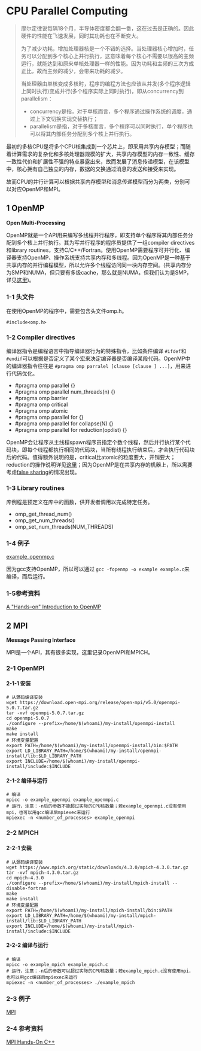 # CPU Parallel Computing

> 摩尔定律说每隔18个月，半导体密度都会翻一番，这在过去是正确的。因此硬件的性能在飞速发展，同时其功耗也在不断变大。
>
> 为了减少功耗，增加处理器核是一个不错的选择。当处理器核心增加时，任务可以分配到多个核心上并行执行，这意味着每个核心不需要以很高的主频运行，就能达到和原来单核处理器一样的性能。因为功耗和主频的三次方成正比，故而主频的减少，会带来功耗的减少。
>
> 当处理器由单核变成多核时，程序的编程方法也应该从并发(多个程序逻辑上同时执行)变成并行(多个程序实际上同时执行)，即从concurrency到parallelism：
>
> * concurrency是指，对于单核而言，多个程序通过操作系统的调度，通过上下文切换实现交替执行；
> * parallelism是指，对于多核而言，多个程序可以同时执行，单个程序也可以将其内部任务分配到多个核上并行执行。

最初的多核CPU是将多个CPU核集成到一个芯片上，即采用共享内存模型；而随着计算需求的复杂化和多核处理器规模的扩大，共享内存模型的内存一致性、缓存一致性代价和扩展性不强的特点暴露出来，故而发展了消息传递模型，在该模型中，核心拥有自己独立的内存，数据的交换通过消息的发送和接受来实现。

故而CPU的并行计算可以根据共享内存模型和消息传递模型而分为两类，分别可以对应OpenMP和MPI。

## 1 OpenMP

**Open Multi-Processing**

OpenMP就是一个API用来编写多线程并行程序，即支持单个程序将其内部任务分配到多个核上并行执行。其为写并行程序的程序员提供了一组compiler directives和library routines，支持C/C++/Fortran。使用OpenMP需要程序可并行化、编译器支持OpenMP、操作系统支持共享内存和多线程。因为OpenMP是一种基于共享内存的并行编程模型，所以允许多个线程访问同一块内存空间。(共享内存分为SMP和NUMA，但只要有多级cache，那么就是NUMA，但我们认为是SMP，详见[这里](openmp/pic/SMPandNUMA.jpg))。

### 1-1 头文件

在使用OpenMP的程序中，需要包含头文件omp.h。

```
#include<omp.h>
```

### 1-2 Compiler directives

编译器指令是编程语言中指导编译器行为的特殊指令，比如条件编译 `#ifdef`和 `#endif`可以根据是否定义了某个宏来决定编译器是否编译某段代码。OpenMP中的编译器指令往往是 `#pragma omp parralel [clause [clause ] ...]`，用来进行代码优化。

* #pragma omp parallel {}
* #pragma omp parallel num_threads(n) {}
* #pragma omp barrier
* #pragma omp critical
* #pragma omp atomic
* #pragma omp parallel for {}
* #pragma omp parallel for collapse(N) {}
* #pragma omp parallel for reduction(op:list) {}

OpenMP会让程序从主线程spawn程序员指定个数个线程，然后并行执行某个代码块，即每个线程都执行相同的代码块，当所有线程执行结束后，才会执行代码块后的代码。值得额外说明的是，critical比atomic的粒度要大，开销要大；reduction的操作说明详见[这里](openmp/pic/reduction.jpg)；因为OpenMP是在共享内存的机器上，所以需要考虑[false sharing](openmp/pic/falsesharing.jpg)的情况出现。

### 1-3 Library routines

库例程是预定义在库中的函数，供开发者调用以完成特定任务。

* omp_get_thread_num()
* omp_get_num_threads()
* omp_set_num_threads(NUM_THREADS)

### 1-4 例子

[example_openmp.c](openmp/code/example_openmp.c)

因为gcc支持OpenMP，所以可以通过 `gcc -fopenmp -o example example.c`来编译，而后运行。

### 1-5参考资料

[A &#34;Hands-on&#34; Introduction to OpenMP](openmp/learn/Intro_To_OpenMP_Mattson.pdf)

## 2 MPI

**Message Passing Interface**

MPI是一个API，其有很多实现，这里记录OpenMPI和MPICH。

### 2-1 OpenMPI

#### 2-1-1 安装

```shell
# 从源码编译安装
wget https://download.open-mpi.org/release/open-mpi/v5.0/openmpi-5.0.7.tar.gz
tar -xvf openmpi-5.0.7.tar.gz
cd openmpi-5.0.7
./configure --prefix=/home/$(whoami)/my-install/openmpi-install
make
make install
# 环境变量配置
export PATH=/home/$(whoami)/my-install/openmpi-install/bin:$PATH
export LD_LIBRARY_PATH=/home/$(whoami)/my-install/openmpi-install/lib:$LD_LIBRARY_PATH
export INCLUDE=/home/$(whoami)/my-install/openmpi-install/include:$INCLUDE
```

#### 2-1-2 编译与运行

```shell
# 编译
mpicc -o example_openmpi example_openmpi.c
# 运行，注意：-n后的参数不能超过实际的CPU核数量；若example_openmpi.c没有使用mpi，也可以用gcc编译后mpiexec来运行
mpiexec -n <number_of_processes> example_openmpi
```

### 2-2 MPICH

#### 2-2-1 安装

```
# 从源码编译安装
wget https://www.mpich.org/static/downloads/4.3.0/mpich-4.3.0.tar.gz
tar -xvf mpich-4.3.0.tar.gz
cd mpich-4.3.0
./configure --prefix=/home/$(whoami)/my-install/mpich-install --disable-fortran
make
make install
# 环境变量配置
export PATH=/home/$(whoami)/my-install/mpich-install/bin:$PATH
export LD_LIBRARY_PATH=/home/$(whoami)/my-install/mpich-install/lib:$LD_LIBRARY_PATH
export INCLUDE=/home/$(whoami)/my-install/mpich-install/include:$INCLUDE
```

#### 2-2-2 编译与运行

```
# 编译
mpicc -o example_mpich example_mpich.c
# 运行，注意：-n后的参数可以超过实际的CPU核数量；若example_mpich.c没有使用mpi，也可以用gcc编译后mpiexec来运行
mpiexec -n <number_of_processes> ./example_mpich
```

### 2-3 例子

[MPI](MPI/MPI.md)

### 2-4 参考资料

[MPI Hands-On C++](https://education.molssi.org/parallel-programming/04-distributed-examples.html)
